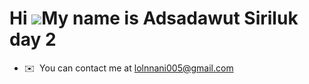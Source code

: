 Hi ![](https://user-images.githubusercontent.com/18350557/176309783-0785949b-9127-417c-8b55-ab5a4333674e.gif)My name is Adsadawut Siriluk day 2
=========================================================================================================================================

* ✉️  You can contact me at [lolnnani005@gmail.com](mailto:lolnnani005@gmail.com)
